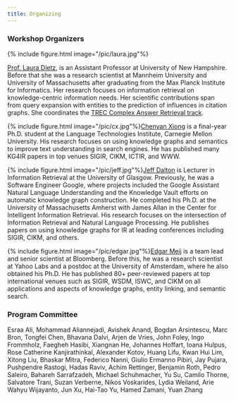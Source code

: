 ```yaml
---
title: Organizing 
---
```


### Workshop Organizers

{% include figure.html image="/pic/laura.jpg"%}

[Prof. Laura Dietz](http://www.cs.unh.edu/~dietz/), is an Assistant Professor at University of New Hampshire.
Before that she was a research scientist at Mannheim University and University of Massachusetts after graduating from the Max Planck Institute for
Informatics. Her research focuses on information retrieval on knowledge-centric information needs. Her scientific contributions span from query expansion with entities 
to the prediction of influences in citation graphs. She coordinates the [TREC Complex Answer Retrieval track](http://trec-car.cs.unh.edu).

{% include figure.html image="/pic/cx.jpg"%}[Chenyan Xiong](http://www.cs.cmu.edu/~cx/) is a final-year Ph.D. student at the Language Technologies Institute, Carnegie Mellon University. 
His research focuses on using knowledge graphs and semantics to improve text understanding in search engines.
He has published many KG4IR papers in top venues SIGIR, CIKM, ICTIR, and WWW.

{% include figure.html image="/pic/jeff.jpg"%}[Jeff Dalton](http://www.dcs.gla.ac.uk/~jeff/)  is Lecturer in Information Retrieval at the University of Glasgow. Previously, he was a Software Engineer Google, where projects included the Google Assistant Natural Language Understanding and the Knowledge Vault efforts on automatic knowledge graph construction. He completed his Ph.D. at the University of Massachusetts Amherst with James Allan in the Center for Intelligent Information Retrieval. His research focuses on the intersection of Information Retrieval and Natural Language Processing. He publishes papers on using knowledge graphs for IR at leading conferences including SIGIR, CIKM, and others. 

{% include figure.html image="/pic/edgar.jpg"%}[Edgar Meij](http://edgar.meij.pro/)  is a team lead and senior scientist at Bloomberg.
Before this, he was a research scientist at Yahoo Labs and a postdoc at the University of Amsterdam,
where he also obtained his Ph.D. He has published 80+ peer-reviewed papers at top international venues such as SIGIR, WSDM, ISWC, and CIKM on all applications and aspects of knowledge graphs, entity linking, and semantic search.

### Program Committee

Esraa Ali, 
Mohammad Aliannejadi, 
Avishek Anand, 
Bogdan Arsintescu, 
Marc Bron, 
Tongfei Chen, 
Bhavana Dalvi, 
Arjen de Vries, 
John Foley, 
Ingo Frommholz, 
Faegheh Hasibi, 
Xiangnan He, 
Johannes Hoffart, 
Ioana Hulpus, 
Rose Catherine Kanjirathinkal, 
Alexander Kotov, 
Huang Lifu, 
Kwan Hui Lim, 
Xitong Liu, 
Bhaskar Mitra, 
Federico Nanni, 
Giulio Ermanno Pibiri, 
Jay Pujara, 
Pushpendre Rastogi, 
Hadas Raviv, 
Achim Rettinger, 
Benjamin Roth, 
Pedro Saleiro, 
Bahareh Sarrafzadeh, 
Michael Schuhmacher, 
Yu Su, 
Camilo Thorne, 
Salvatore Trani, 
Suzan Verberne, 
Nikos Voskarides, 
Lydia Weiland, 
Arie Wahyu Wijayanto, 
Jun Xu, 
Hai-Tao Yu, 
Hamed Zamani, 
Yuan Zhang 
